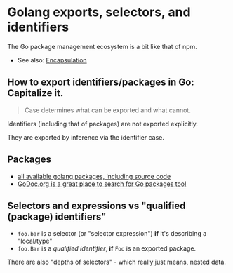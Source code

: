 # Golang exports, selectors, and identifiers

The Go package management ecosystem is a bit like that of npm.

- See also: [Encapsulation](./ENCAPSULATION.md)

## How to export identifiers/packages in Go: Capitalize it.

> Case determines what can be exported and what cannot.

Identifiers (including that of packages) are not exported explicitly.

They are exported by inference via the identifier case.

## Packages
- [all available golang packages, including source code](https://golang.org/pkg/)
- [GoDoc.org is a great place to search for Go packages too!](https://godoc.org/)

## Selectors and expressions vs "qualified (package) identifiers"

- `foo.bar` is a selector (or "selector expression") **if** it's describing a "local/type"
- `foo.Bar` is a _qualified identifier_, **if** `Foo` is an exported package.

There are also "depths of selectors" - which really just means, nested data.
